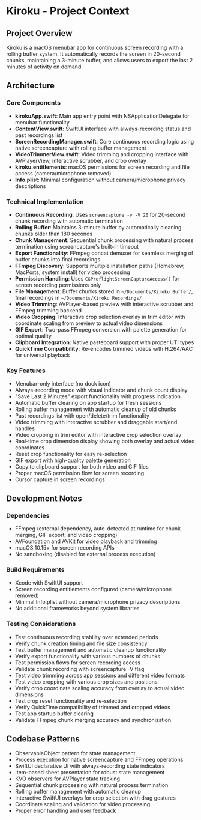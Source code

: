 # Kiroku - Project Context

## Project Overview
Kiroku is a macOS menubar app for continuous screen recording with a rolling buffer system. It automatically records the screen in 20-second chunks, maintaining a 3-minute buffer, and allows users to export the last 2 minutes of activity on demand.

## Architecture

### Core Components
- **kirokuApp.swift**: Main app entry point with NSApplicationDelegate for menubar functionality
- **ContentView.swift**: SwiftUI interface with always-recording status and past recordings list
- **ScreenRecordingManager.swift**: Core continuous recording logic using native screencapture with rolling buffer management
- **VideoTrimmerView.swift**: Video trimming and cropping interface with AVPlayerView, interactive scrubber, and crop overlay
- **kiroku.entitlements**: macOS permissions for screen recording and file access (camera/microphone removed)
- **Info.plist**: Minimal configuration without camera/microphone privacy descriptions

### Technical Implementation
- **Continuous Recording**: Uses `screencapture -v -V 20` for 20-second chunk recording with automatic termination
- **Rolling Buffer**: Maintains 3-minute buffer by automatically cleaning chunks older than 180 seconds
- **Chunk Management**: Sequential chunk processing with natural process termination using screencapture's built-in timeout
- **Export Functionality**: FFmpeg concat demuxer for seamless merging of buffer chunks into final recordings
- **FFmpeg Discovery**: Supports multiple installation paths (Homebrew, MacPorts, system install) for video processing
- **Permission Handling**: Uses `CGPreflightScreenCaptureAccess()` for screen recording permissions only
- **File Management**: Buffer chunks stored in `~/Documents/Kiroku Buffer/`, final recordings in `~/Documents/Kiroku Recordings/`
- **Video Trimming**: AVPlayer-based preview with interactive scrubber and FFmpeg trimming backend
- **Video Cropping**: Interactive crop selection overlay in trim editor with coordinate scaling from preview to actual video dimensions
- **GIF Export**: Two-pass FFmpeg conversion with palette generation for optimal quality
- **Clipboard Integration**: Native pasteboard support with proper UTI types
- **QuickTime Compatibility**: Re-encodes trimmed videos with H.264/AAC for universal playback

### Key Features
- Menubar-only interface (no dock icon)
- Always-recording mode with visual indicator and chunk count display
- "Save Last 2 Minutes" export functionality with progress indication
- Automatic buffer clearing on app startup for fresh sessions
- Rolling buffer management with automatic cleanup of old chunks
- Past recordings list with open/delete/trim functionality
- Video trimming with interactive scrubber and draggable start/end handles
- Video cropping in trim editor with interactive crop selection overlay
- Real-time crop dimension display showing both overlay and actual video coordinates
- Reset crop functionality for easy re-selection
- GIF export with high-quality palette generation
- Copy to clipboard support for both video and GIF files
- Proper macOS permission flow for screen recording
- Cursor capture in screen recordings

## Development Notes

### Dependencies
- FFmpeg (external dependency, auto-detected at runtime for chunk merging, GIF export, and video cropping)
- AVFoundation and AVKit for video playback and trimming
- macOS 10.15+ for screen recording APIs
- No sandboxing (disabled for external process execution)

### Build Requirements
- Xcode with SwiftUI support
- Screen recording entitlements configured (camera/microphone removed)
- Minimal Info.plist without camera/microphone privacy descriptions
- No additional frameworks beyond system libraries

### Testing Considerations
- Test continuous recording stability over extended periods
- Verify chunk creation timing and file size consistency
- Test buffer management and automatic cleanup functionality
- Verify export functionality with various numbers of chunks
- Test permission flows for screen recording access
- Validate chunk recording with screencapture -V flag
- Test video trimming across app sessions and different video formats
- Test video cropping with various crop sizes and positions
- Verify crop coordinate scaling accuracy from overlay to actual video dimensions
- Test crop reset functionality and re-selection
- Verify QuickTime compatibility of trimmed and cropped videos
- Test app startup buffer clearing
- Validate FFmpeg chunk merging accuracy and synchronization

## Codebase Patterns
- ObservableObject pattern for state management
- Process execution for native screencapture and FFmpeg operations
- SwiftUI declarative UI with always-recording state indicators
- Item-based sheet presentation for robust state management
- KVO observers for AVPlayer state tracking
- Sequential chunk processing with natural process termination
- Rolling buffer management with automatic cleanup
- Interactive SwiftUI overlays for crop selection with drag gestures
- Coordinate scaling and validation for video processing
- Proper error handling and user feedback